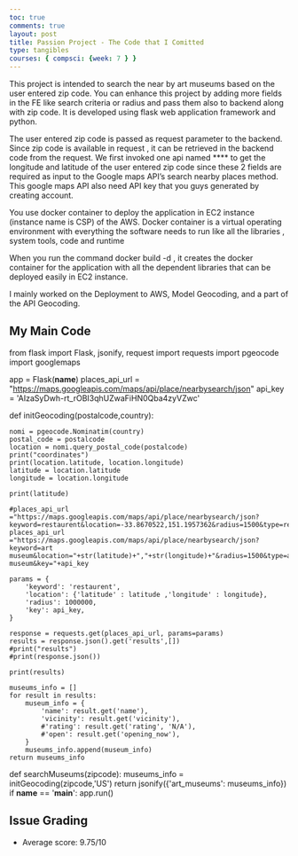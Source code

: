 ```yaml
---
toc: true
comments: true
layout: post
title: Passion Project - The Code that I Comitted
type: tangibles
courses: { compsci: {week: 7 } }
---
```


This project is intended to search the near by art museums based on the user entered zip code. You can enhance this project by adding more fields in the FE like search criteria or radius and pass them also to backend along with zip code. It is developed using flask web application framework and python.

The user entered zip code is passed as request parameter to the backend.  Since zip code is available in request , it can be retrieved in the backend code from the request. We first invoked one api named **** to get the longitude and latitude of the user entered zip code since these 2 fields are required as input to the Google maps API’s search nearby places method. This google maps API also need API key that you guys generated by creating account.

You use docker container to deploy the application in EC2 instance (instance name is CSP)  of the AWS. Docker container is a virtual operating environment with everything the software needs to run like all the libraries , system tools, code and runtime

When you run the command docker build -d  , it creates the docker container for the application with all the dependent libraries that can be deployed easily in EC2 instance.

I mainly worked on the Deployment to AWS, Model Geocoding, and a part of the API Geocoding.

## My Main Code
from flask import Flask, jsonify, request
import requests
import pgeocode
import googlemaps

app = Flask(__name__)
places_api_url = "https://maps.googleapis.com/maps/api/place/nearbysearch/json"
api_key = 'AIzaSyDwh-rt_rOBI3qhUZwaFiHN0Qba4zyVZwc'
    
def initGeocoding(postalcode,country):
      
    nomi = pgeocode.Nominatim(country)
    postal_code = postalcode
    location = nomi.query_postal_code(postalcode)
    print("coordinates")
    print(location.latitude, location.longitude)
    latitude = location.latitude
    longitude = location.longitude
      
    print(latitude)

    #places_api_url ="https://maps.googleapis.com/maps/api/place/nearbysearch/json?keyword=restaurent&location=-33.8670522,151.1957362&radius=1500&type=restaurant&key="+api_key
    places_api_url ="https://maps.googleapis.com/maps/api/place/nearbysearch/json?keyword=art museum&location="+str(latitude)+","+str(longitude)+"&radius=1500&type=art museum&key="+api_key
    
    params = {
        'keyword': 'restaurent',
        'location': {'latitude' : latitude ,'longitude' : longitude},
        'radius': 1000000,
        'key': api_key,
    }
    
    response = requests.get(places_api_url, params=params)
    results = response.json().get('results',[])
    #print("results")
    #print(response.json())   

    print(results)
        
    museums_info = []
    for result in results:
        museum_info = {
            'name': result.get('name'),
            'vicinity': result.get('vicinity'),
            #'rating': result.get('rating', 'N/A'),
            #'open': result.get('opening_now'),
        }
        museums_info.append(museum_info)
    return museums_info 
    

def searchMuseums(zipcode):
    museums_info = initGeocoding(zipcode,'US')
    return jsonify({'art_museums': museums_info})
if __name__ == '__main__':
    app.run()


## Issue Grading
- Average score: 9.75/10